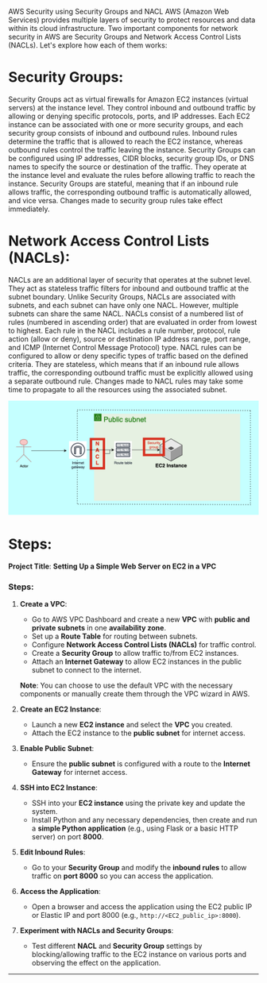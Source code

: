 AWS Security using Security Groups and NACL
AWS (Amazon Web Services) provides multiple layers of security to protect resources and data within its cloud infrastructure. Two important components for network security in AWS are Security Groups and Network Access Control Lists (NACLs). Let's explore how each of them works:

# Security Groups: 
Security Groups act as virtual firewalls for Amazon EC2 instances (virtual servers) at the instance level. They control inbound and outbound traffic by allowing or denying specific protocols, ports, and IP addresses.
Each EC2 instance can be associated with one or more security groups, and each security group consists of inbound and outbound rules.
Inbound rules determine the traffic that is allowed to reach the EC2 instance, whereas outbound rules control the traffic leaving the instance.
Security Groups can be configured using IP addresses, CIDR blocks, security group IDs, or DNS names to specify the source or destination of the traffic.
They operate at the instance level and evaluate the rules before allowing traffic to reach the instance.
Security Groups are stateful, meaning that if an inbound rule allows traffic, the corresponding outbound traffic is automatically allowed, and vice versa.
Changes made to security group rules take effect immediately.

# Network Access Control Lists (NACLs):

NACLs are an additional layer of security that operates at the subnet level. They act as stateless traffic filters for inbound and outbound traffic at the subnet boundary.
Unlike Security Groups, NACLs are associated with subnets, and each
subnet can have only one NACL. However, multiple subnets can share the same NACL.
NACLs consist of a numbered list of rules (numbered in ascending order) that are evaluated in order from lowest to highest.
Each rule in the NACL includes a rule number, protocol, rule action (allow or deny), source or destination IP address range, port range, and ICMP (Internet Control Message Protocol) type.
NACL rules can be configured to allow or deny specific types of traffic based on the defined criteria.
They are stateless, which means that if an inbound rule allows traffic, the corresponding outbound traffic must be explicitly allowed using a separate outbound rule.
Changes made to NACL rules may take some time to propagate to all the resources using the associated subnet.

![alt text](image-1.png)

# Steps:

**Project Title**: **Setting Up a Simple Web Server on EC2 in a VPC**

### Steps:

1. **Create a VPC**:
   - Go to AWS VPC Dashboard and create a new **VPC** with **public and private subnets** in one **availability zone**.
   - Set up a **Route Table** for routing between subnets.
   - Configure **Network Access Control Lists (NACLs)** for traffic control.
   - Create a **Security Group** to allow traffic to/from EC2 instances.
   - Attach an **Internet Gateway** to allow EC2 instances in the public subnet to connect to the internet.

   **Note**: You can choose to use the default VPC with the necessary components or manually create them through the VPC wizard in AWS.

2. **Create an EC2 Instance**:
   - Launch a new **EC2 instance** and select the **VPC** you created.
   - Attach the EC2 instance to the **public subnet** for internet access.

3. **Enable Public Subnet**:
   - Ensure the **public subnet** is configured with a route to the **Internet Gateway** for internet access.

4. **SSH into EC2 Instance**:
   - SSH into your **EC2 instance** using the private key and update the system.
   - Install Python and any necessary dependencies, then create and run a **simple Python application** (e.g., using Flask or a basic HTTP server) on port **8000**.

5. **Edit Inbound Rules**:
   - Go to your **Security Group** and modify the **inbound rules** to allow traffic on **port 8000** so you can access the application.

6. **Access the Application**:
   - Open a browser and access the application using the EC2 public IP or Elastic IP and port 8000 (e.g., `http://<EC2_public_ip>:8000`).

7. **Experiment with NACLs and Security Groups**:
   - Test different **NACL** and **Security Group** settings by blocking/allowing traffic to the EC2 instance on various ports and observing the effect on the application.

---
